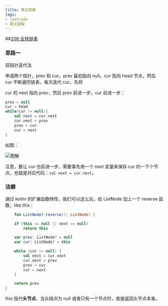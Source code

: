 ```yaml
---
title: 算法题解
tags:
- leetcode
- 算法题解
---
```


##[206 反转链表](https://leetcode-cn.com/problems/reverse-linked-list/)

### 思路一

双指针迭代法

申请两个指针，prev 和 cur。prev 最初指向 null，cur 指向 head 节点，然后 cur 不断遍历链表。每次迭代 cur，先将

cur 的 next 指向 prev，然后 prev 前进一步，cur 前进一步：

```kotlin
prev = null
cur = head
while(cur != null){
	val next = cur.next
	cur.next = prev
	prev = cur
	cur = next
}
```

如图：

![图解](https://hellovass-blog-1257365569.cos.ap-shanghai.myqcloud.com/%E5%8D%95%E9%93%BE%E8%A1%A8%E5%8F%8D%E8%BD%AC.gif)

注意，要让 cur 也前进一步，需要事先用一个 next 变量来保存 cur 的一下个节点，也就是对应代码：`val next = cur.next`。

### 洁癖

通过 kotlin 的扩展函数特性，我们可以这么玩，给 ListNode 加上一个 reverse 函数，like this：

```kotlin
	fun ListNode?.reverse(): ListNode? {

    if (this == null || next == null)
        return this

    var prev: ListNode? = null
    var cur: ListNode? = this

    while (cur != null) {
        val next = cur.next
        cur.next = prev
        prev = cur
        cur = next
    }

    return prev
}
```

this 指代**头节点**，当头结点为 null 或者只有一个节点时，直接返回头节点本身。


